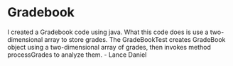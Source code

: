 # Gradebook
I created a Gradebook code using java. What this code does is use a two-dimensional array to store grades. The GradeBookTest creates GradeBook object using a two-dimensional array of grades, then invokes method processGrades to analyze them.  - Lance Daniel

